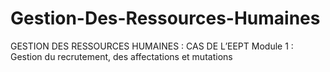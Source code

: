 # Gestion-Des-Ressources-Humaines
GESTION DES RESSOURCES HUMAINES : CAS DE L’EEPT Module 1 : Gestion du recrutement, des affectations et mutations
